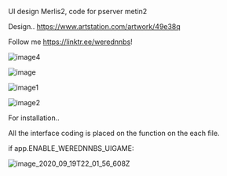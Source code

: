 UI design Merlis2, code for pserver metin2

Design..
https://www.artstation.com/artwork/49e38q

Follow me
https://linktr.ee/werednnbs!

![image4](https://github.com/werednnbs/merlis-ui-work/assets/70537715/827e92dc-a7a7-4b82-94a5-23a5afba4f89)

![image](https://github.com/werednnbs/merlis-ui-work/assets/70537715/dbfa301e-fa91-47ab-83d1-28b01fb64ae3)

![image1](https://github.com/werednnbs/merlis-ui-work/assets/70537715/5f4092ed-4823-494e-b830-6016043f315f)

![image2](https://github.com/werednnbs/merlis-ui-work/assets/70537715/fc4d21ee-58ef-4835-ba7f-4d7412074d2d)

For installation..

All the interface coding is placed on the function on the each file.

if app.ENABLE_WEREDNNBS_UIGAME:

![image_2020_09_19T22_01_56_608Z](https://github.com/werednnbs/merlis-ui-work/assets/70537715/cf426831-e6aa-43ab-80f9-a27cd3d691d3)
